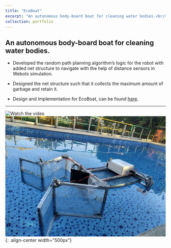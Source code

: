 ```yaml
---
title: "EcoBoat"
excerpt: "An autonomous body-board boat for cleaning water bodies.<br/><img src='/images/EcoBoat_in_pool.jpg' width='600'>"
collection: portfolio
---
```


<!-- This is an item in your portfolio. It can be have images or nice text. If you name the file .md, it will be parsed as markdown. If you name the file .html, it will be parsed as HTML.  -->

## An autonomous body-board boat for cleaning water bodies.

- Developed the random path planning algorithm’s logic for the robot with added net structure to navigate with the help of distance sensors in Webots simulation.
<!-- ![Track_1](/images/Track_1_SDC.jpg){: .align-left width="300px"} -->

- Designed the net structure such that it collects the maximum amount of garbage and retain it.

- Design and Implementation for EcoBoat, can be found [here](https://github.com/Amann09/pool_cleaning_with_net_structure).


--------
![Watch the video](https://youtu.be/NnsBjuA5rr8)
![EcoBoat](/images/EcoBoat_in_pool.jpg){: .align-center width="500px"}